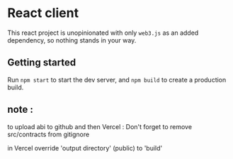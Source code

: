 # React client

This react project is unopinionated with only `web3.js` as an added dependency, so nothing stands in your way.

## Getting started

Run `npm start` to start the dev server, and `npm build` to create a production build.

## note :

to upload abi to github and then Vercel :
Don't forget to remove src/contracts from gitignore

in Vercel override 'output directory' (public) to 'build'
